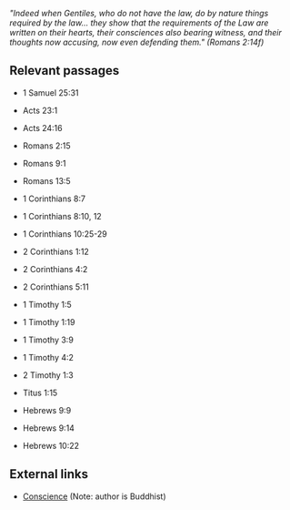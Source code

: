 *"Indeed when Gentiles, who do not have the law, do by nature things required by the law… they show that the requirements of the Law are written on their hearts, their consciences also bearing witness, and their thoughts now accusing, now even defending them." (Romans 2:14f)*
## Relevant passages

-   1 Samuel 25:31
-   Acts 23:1
-   Acts 24:16
-   Romans 2:15
-   Romans 9:1

-   Romans 13:5
-   1 Corinthians 8:7
-   1 Corinthians 8:10, 12
-   1 Corinthians 10:25-29
-   2 Corinthians 1:12

-   2 Corinthians 4:2
-   2 Corinthians 5:11
-   1 Timothy 1:5
-   1 Timothy 1:19
-   1 Timothy 3:9

-   1 Timothy 4:2
-   2 Timothy 1:3
-   Titus 1:15
-   Hebrews 9:9
-   Hebrews 9:14

-   Hebrews 10:22

## External links

-   [Conscience](http://www.faithnet.org.uk/AS%20Subjects/Ethics/conscience.htm)
    (Note: author is Buddhist)



